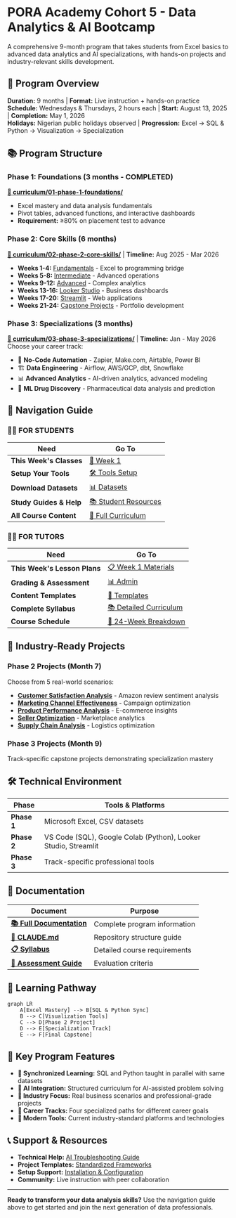 # PORA Academy Cohort 5 - Data Analytics & AI Bootcamp

A comprehensive 9-month program that takes students from Excel basics to advanced data analytics and AI specializations, with hands-on projects and industry-relevant skills development.

## 🎯 Program Overview

**Duration:** 9 months | **Format:** Live instruction + hands-on practice  
**Schedule:** Wednesdays & Thursdays, 2 hours each | **Start:** August 13, 2025 | **Completion:** May 1, 2026  
**Holidays:** Nigerian public holidays observed | **Progression:** Excel → SQL & Python → Visualization → Specialization

## 📚 Program Structure

### Phase 1: Foundations (3 months - COMPLETED)
**[📁 curriculum/01-phase-1-foundations/](curriculum/01-phase-1-foundations/)**
- Excel mastery and data analysis fundamentals
- Pivot tables, advanced functions, and interactive dashboards
- **Requirement:** ≥80% on placement test to advance

### Phase 2: Core Skills (6 months) 
**[📁 curriculum/02-phase-2-core-skills/](curriculum/02-phase-2-core-skills/)** | **Timeline:** Aug 2025 - Mar 2026
- **Weeks 1-4:** [Fundamentals](curriculum/02-phase-2-core-skills/weeks-01-04-fundamentals/) - Excel to programming bridge
- **Weeks 5-8:** [Intermediate](curriculum/02-phase-2-core-skills/weeks-05-08-intermediate/) - Advanced operations  
- **Weeks 9-12:** [Advanced](curriculum/02-phase-2-core-skills/weeks-09-12-advanced/) - Complex analytics
- **Weeks 13-16:** [Looker Studio](curriculum/02-phase-2-core-skills/weeks-13-16-visualization/) - Business dashboards
- **Weeks 17-20:** [Streamlit](curriculum/02-phase-2-core-skills/weeks-17-20-web-apps/) - Web applications
- **Weeks 21-24:** [Capstone Projects](curriculum/02-phase-2-core-skills/weeks-21-24-capstone/) - Portfolio development

### Phase 3: Specializations (3 months)
**[📁 curriculum/03-phase-3-specializations/](curriculum/03-phase-3-specializations/)** | **Timeline:** Jan - May 2026
Choose your career track:
- 🔧 **No-Code Automation** - Zapier, Make.com, Airtable, Power BI
- 🏗️ **Data Engineering** - Airflow, AWS/GCP, dbt, Snowflake
- 📊 **Advanced Analytics** - AI-driven analytics, advanced modeling
- 🧬 **ML Drug Discovery** - Pharmaceutical data analysis and prediction

## 🧭 Navigation Guide

### 👨‍🎓 **FOR STUDENTS**
| Need | Go To |
|------|-------|
| **This Week's Classes** | [📅 Week 1](curriculum/02-phase-2-core-skills/weeks-01-04-fundamentals/week-01-programming-foundations/) |
| **Setup Your Tools** | [🛠️ Tools Setup](tools-setup/) |
| **Download Datasets** | [📊 Datasets](datasets/) |
| **Study Guides & Help** | [📚 Student Resources](student-resources/) |
| **All Course Content** | [📖 Full Curriculum](curriculum/) |

### 👨‍🏫 **FOR TUTORS**
| Need | Go To |
|------|-------|
| **This Week's Lesson Plans** | [📋 Week 1 Materials](curriculum/02-phase-2-core-skills/weeks-01-04-fundamentals/week-01-programming-foundations/) |
| **Grading & Assessment** | [📊 Admin](admin/) |
| **Content Templates** | [📝 Templates](templates/) |
| **Complete Syllabus** | [📚 Detailed Curriculum](curriculum/02-phase-2-core-skills/detailed-curriculum.md) |
| **Course Schedule** | [📅 24-Week Breakdown](docs/syllabus.md) |

## 💼 Industry-Ready Projects

### Phase 2 Projects (Month 7)
Choose from 5 real-world scenarios:
- **[Customer Satisfaction Analysis](curriculum/02-phase-2-core-skills/capstone-projects/customer-satisfaction/)** - Amazon review sentiment analysis
- **[Marketing Channel Effectiveness](curriculum/02-phase-2-core-skills/capstone-projects/marketing-effectiveness/)** - Campaign optimization  
- **[Product Performance Analysis](curriculum/02-phase-2-core-skills/capstone-projects/product-performance/)** - E-commerce insights
- **[Seller Optimization](curriculum/02-phase-2-core-skills/capstone-projects/seller-optimization/)** - Marketplace analytics
- **[Supply Chain Analysis](curriculum/02-phase-2-core-skills/capstone-projects/supply-chain-logistics/)** - Logistics optimization

### Phase 3 Projects (Month 9)
Track-specific capstone projects demonstrating specialization mastery

## 🛠️ Technical Environment

| Phase | Tools & Platforms |
|-------|-------------------|
| **Phase 1** | Microsoft Excel, CSV datasets |
| **Phase 2** | VS Code (SQL), Google Colab (Python), Looker Studio, Streamlit |
| **Phase 3** | Track-specific professional tools |

## 📖 Documentation

| Document | Purpose |
|----------|---------|
| **[📚 Full Documentation](docs/)** | Complete program information |
| **[🤖 CLAUDE.md](CLAUDE.md)** | Repository structure guide |
| **[📋 Syllabus](docs/syllabus.md)** | Detailed course requirements |
| **[🎯 Assessment Guide](docs/assessment-guide.md)** | Evaluation criteria |

## 🔄 Learning Pathway

```mermaid
graph LR
    A[Excel Mastery] --> B[SQL & Python Sync]
    B --> C[Visualization Tools]
    C --> D[Phase 2 Project]
    D --> E[Specialization Track]
    E --> F[Final Capstone]
```

## 🌟 Key Program Features

- **🔄 Synchronized Learning:** SQL and Python taught in parallel with same datasets
- **🤖 AI Integration:** Structured curriculum for AI-assisted problem solving  
- **💼 Industry Focus:** Real business scenarios and professional-grade projects
- **🎯 Career Tracks:** Four specialized paths for different career goals
- **📱 Modern Tools:** Current industry-standard platforms and technologies

## 📞 Support & Resources

- **Technical Help:** [AI Troubleshooting Guide](curriculum/02-phase-2-core-skills/ai-assistance-curriculum/)
- **Project Templates:** [Standardized Frameworks](templates/)
- **Setup Support:** [Installation & Configuration](tools-setup/)
- **Community:** Live instruction with peer collaboration

---

**Ready to transform your data analysis skills?** Use the navigation guide above to get started and join the next generation of data professionals.